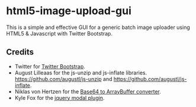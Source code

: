 html5-image-upload-gui
======================

This is a simple and effective GUI for a generic batch image uploader using HTML5 & Javascript with Twitter Bootstrap.

## Credits

 - Twitter for [Twitter Bootstrap](https://github.com/twitter/bootstrap).
 - August Lilleaas for the js-unzip and js-inflate libraries. https://github.com/augustl/js-unzip and https://github.com/augustl/js-inflate.
 - Niklas von Hertzen for the [Base64 to ArrayBuffer converter](https://github.com/niklasvh/base64-arraybuffer).
 - Kyle Fox for the [jquery modal plugin](https://github.com/kylefox/jquery-modal).